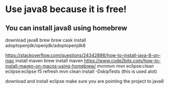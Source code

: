 # Use java8 because it is free!
## You can install java8 using homebrew

download java8 brew
brew cask install adoptopenjdk/openjdk/adoptopenjdk8

https://stackoverflow.com/questions/24342886/how-to-install-java-8-on-mac
install maven brew install maven
https://www.code2bits.com/how-to-install-maven-on-macos-using-homebrew/
mvnmvn
mvn eclipse:clean eclipse:eclipse
f5 refresh
mvn clean install -DskipTests (this is used alot)

download and install eclipse
make sure you are pointing the project to java8
